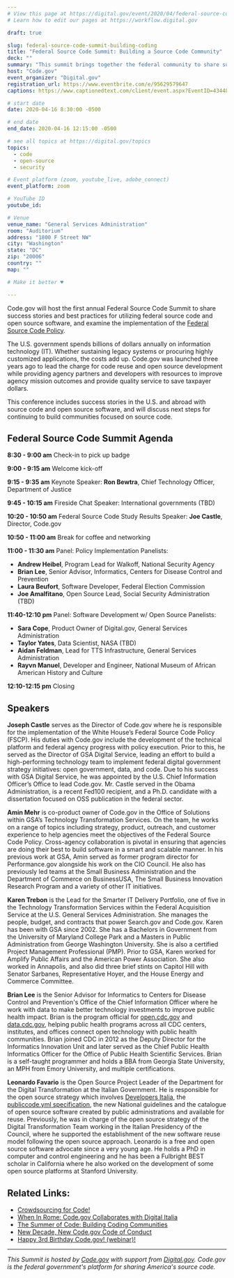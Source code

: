 ```yaml
---
# View this page at https://digital.gov/event/2020/04/federal-source-code-summit-building-coding
# Learn how to edit our pages at https://workflow.digital.gov 

draft: true

slug: federal-source-code-summit-building-coding
title: "Federal Source Code Summit: Building a Source Code Community"
deck: ""
summary: "This summit brings together the federal community to share success stories and best practices for utilizing federal source code and open source software, and examine the implementation of the Federal Source Code policy."
host: "Code.gov"
event_organizer: "Digital.gov"
registration_url: https://www.eventbrite.com/e/95629579647
captions: https://www.captionedtext.com/client/event.aspx?EventID=4344805&CustomerID=321

# start date
date: 2020-04-16 8:30:00 -0500

# end date
end_date: 2020-04-16 12:15:00 -0500

# see all topics at https://digital.gov/topics
topics: 
  - code
  - open-source
  - security

# Event platform (zoom, youtube_live, adobe_connect)
event_platform: zoom

# YouTube ID
youtube_id: 

# Venue
venue_name: "General Services Administration"
room: "Auditorium"
address: "1800 F Street NW"
city: "Washington"
state: "DC"
zip: "20006"
country: ""
map: ""

# Make it better ♥

---
```


Code.gov will host the first annual Federal Source Code Summit to share success stories and best practices for utilizing federal source code and open source software, and examine the implementation of the [Federal Source Code Policy](https://sourcecode.cio.gov).

The U.S. government spends billions of dollars annually on information technology (IT). Whether sustaining legacy systems or procuring highly customized applications, the costs add up. Code.gov was launched three years ago to lead the charge for code reuse and open source development while providing agency partners and developers with resources to improve agency mission outcomes and provide quality service to save taxpayer dollars.

This conference includes success stories in the U.S. and abroad with source code and open source software, and will discuss next steps for continuing to build communities focused on source code.

## Federal Source Code Summit Agenda
**8:30 - 9:00 am** Check-in to pick up badge

**9:00 - 9:15 am** Welcome kick-off

**9:15 - 9:35 am** Keynote
Speaker: **Ron Bewtra**, Chief Technology Officer, Department of Justice

**9:45 - 10:15 am** Fireside Chat
Speaker: International governments (TBD)

**10:20 - 10:50 am** Federal Source Code Study Results
Speaker: **Joe Castle**, Director, Code.gov

**10:50 - 11:00 am** Break for coffee and networking

**11:00 - 11:30 am** Panel: Policy Implementation
Panelists:

 - **Andrew Heibel**, Program Lead for Walkoff, National Security Agency
 - **Brian Lee**, Senior Advisor, Informatics, Centers for Disease Control and Prevention
 - **Laura Beufort**, Software Developer, Federal Election Commission
 - **Joe Amalfitano**, Open Source Lead, Social Security Administration (TBD)

**11:40-12:10 pm** Panel: Software Development w/ Open Source
Panelists:

 - **Sara Cope**, Product Owner of Digital.gov, General Services Administration
 - **Taylor Yates**, Data Scientist, NASA (TBD)
 - **Aidan Feldman**, Lead for TTS Infrastructure, General Services Administration
 - **Rayvn Manuel**, Developer and Engineer, National Museum of African American History and Culture
 
 **12:10-12:15 pm** Closing
 
## Speakers

**Joseph Castle** serves as the Director of Code.gov where he is responsible for the implementation of the White House’s Federal Source Code Policy (FSCP). His duties with Code.gov include the development of the technical platform and federal agency progress with policy execution. Prior to this, he served as the Director of GSA Digital Service, leading an effort to build a high-performing technology team to implement federal digital government strategy initiatives: open government, data, and code. Due to his success with GSA Digital Service, he was appointed by the U.S. Chief Information Officer’s Office to lead Code.gov. Mr. Castle served in the Obama Administration, is a recent Fed100 recipient, and a Ph.D. candidate with a dissertation focused on OSS publication in the federal sector.

**Amin Mehr** is co-product owner of Code.gov in the Office of Solutions within GSA’s Technology Transformation Services. On the team, he works on a range of topics including strategy, product, outreach, and customer experience to help agencies meet the objectives of the Federal Source Code Policy. Cross-agency collaboration is pivotal in ensuring that agencies are doing their best to build software in a smart and scalable manner. In his previous work at GSA, Amin served as former program director for Performance.gov alongside his work on the CIO Council. He also has previously led teams at the Small Business Administration and the Department of Commerce on BusinessUSA, The Small Business Innovation Research Program and a variety of other IT initiatives.

**Karen Trebon** is the Lead for the Smarter IT Delivery Portfolio, one of five in the Technology Transformation Services within the Federal Acquisition Service at the U.S. General Services Administration. She manages the people, budget, and contracts that power Search.gov and Code.gov. Karen has been with GSA since 2002. She has a Bachelors in Government from the University of Maryland College Park and a Masters in Public Administration from George Washington University. She is also a certified Project Management Professional (PMP). Prior to GSA, Karen worked for Amplify Public Affairs and the American Power Association. She also worked in Annapolis, and also did three brief stints on Capitol Hill with Senator Sarbanes, Representative Hoyer, and the House Energy and Commerce Committee. 

**Brian Lee** is the Senior Advisor for Informatics to Centers for Disease Control and Prevention's Office of the Chief Information Officer where he work with data to make better technology investments to improve public health impact. Brian is the program official for [open.cdc.gov](https://open.cdc.gov) and [data.cdc.gov](https://data.cdc.gov), helping public health programs across all CDC centers, institutes, and offices connect open technology with public health communities. Brian joined CDC in 2012 as the Deputy Director for the Informatics Innovation Unit and later served as the Chief Public Health Informatics Officer for the Office of Public Health Scientific Services. Brian is a self-taught programmer and holds a BBA from Georgia State University, an MPH from Emory University, and multiple certifications.

**Leonardo Favario** is the Open Source Project Leader of the Department for
the Digital Transformation at the Italian Government. He is responsible for the
open source strategy which involves [Developers
Italia](https://developers.italia.it/en), the [publiccode.yml
specification](https://docs.italia.it/italia/developers-italia/publiccodeyml-en/en/master/index.html),
the new National guidelines and the catalogue of open
source software created by public administrations and available for reuse.
Previously, he was in charge of the open source strategy of the Digital
Transformation Team working in the Italian Presidency of the Council, where he
supported the establishment of the new software reuse model following
the open source approach. Leonardo is a free and open source software
advocate since a very young age. He holds a PhD in computer and control
engineering and he has been a Fulbright BEST scholar in California where he
also worked on the development of some open source platforms at Stanford
University. 

## Related Links:

 - [Crowdsourcing for Code!](https://digital.gov/event/2020/02/11/federal-crowdsourcing-webinar-series-episode-7/) 
 - [When In Rome: Code.gov Collaborates with Digital Italia](https://medium.com/codedotgov/when-in-rome-code-gov-collaborates-with-digital-italia-73106d10db01)
 - [The Summer of Code: Building Coding Communities](https://medium.com/codedotgov/the-summer-of-code-building-coding-communities-55685aee8a8a)
 - [New Decade, New Code.gov Code of Conduct](https://www.medium.com/codedotgov/new-decade-new-code-gov-code-of-conduct-d8402a79a34b)
 - [Happy 3rd Birthday Code.gov! (webinar)!](https://digital.gov/event/2019/11/07/happy-3rd-birthday-codegov-what-weve-learned-three-years-in/)

---

_This Summit is hosted by [Code.gov](https://code.gov/) with support from [Digital.gov](https://digital.gov/). Code.gov is the federal government's platform for sharing America's source code._ 

